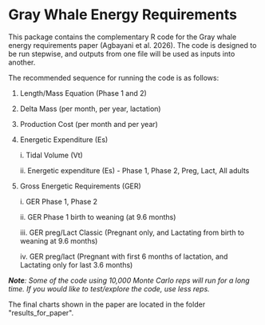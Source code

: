 # Gray Whale Energy Requirements

This package contains the complementary R code for the Gray whale energy requirements paper (Agbayani et al. 2026). The code is designed to be run stepwise, and outputs from one file will be used as inputs into another.

The recommended sequence for running the code is as follows:

1.  Length/Mass Equation (Phase 1 and 2)

2.  Delta Mass (per month, per year, lactation)

3.  Production Cost (per month and per year)

4.  Energetic Expenditure (Es)

    i.  Tidal Volume (Vt)

    ii. Energetic expenditure (Es) - Phase 1, Phase 2, Preg, Lact, All adults

5.  Gross Energetic Requirements (GER)

    i.  GER Phase 1, Phase 2

    ii. GER Phase 1 birth to weaning (at 9.6 months)

    iii. GER preg/Lact Classic (Pregnant only, and Lactating from birth to weaning at 9.6 months)

    iv. GER preg/lact (Pregnant with first 6 months of lactation, and Lactating only for last 3.6 months)

***Note**: Some of the code using 10,000 Monte Carlo reps will run for a long time. If you would like to test/explore the code, use less reps.*

The final charts shown in the paper are located in the folder "results_for_paper".
